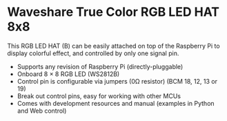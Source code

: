 <!--
---
name: True Color RGB LED HAT
class: board
type: led
formfactor: pHAT
manufacturer: Waveshare
description: True color RGB LED HAT with 8x8 pixels
url: http://www.waveshare.com/wiki/RGB_LED_HAT
buy: https://www.waveshare.com/product/mini-pc/raspberry-pi/hats/rgb-led-hat-b.htm
schematic: https://www.waveshare.com/w/upload/b/bf/RGB_LED_HAT_Schematic_.pdf
image: 'waveshare-rgb-led-hat-8x8.png'
pincount: 40
eeprom: yes
power:
  '2':
ground:
  '6':
  '9':
  '14':
  '20':
  '25':
  '30':
  '34':
  '39':
pin:
  '12':
    name: Data
    direction: output
    mode: pwm
    active: high
    description: WS2812 Data
-->
# Waveshare True Color RGB LED HAT 8x8

This RGB LED HAT (B) can be easily attached on top of the Raspberry Pi to display colorful effect, and controlled by only one signal pin.

* Supports any revision of Raspberry Pi (directly-pluggable)
* Onboard 8 × 8 RGB LED (WS2812B)
* Control pin is configurable via jumpers (0Ω resistor) (BCM 18, 12, 13 or 19)
* Break out control pins, easy for working with other MCUs
* Comes with development resources and manual (examples in Python and Web control)